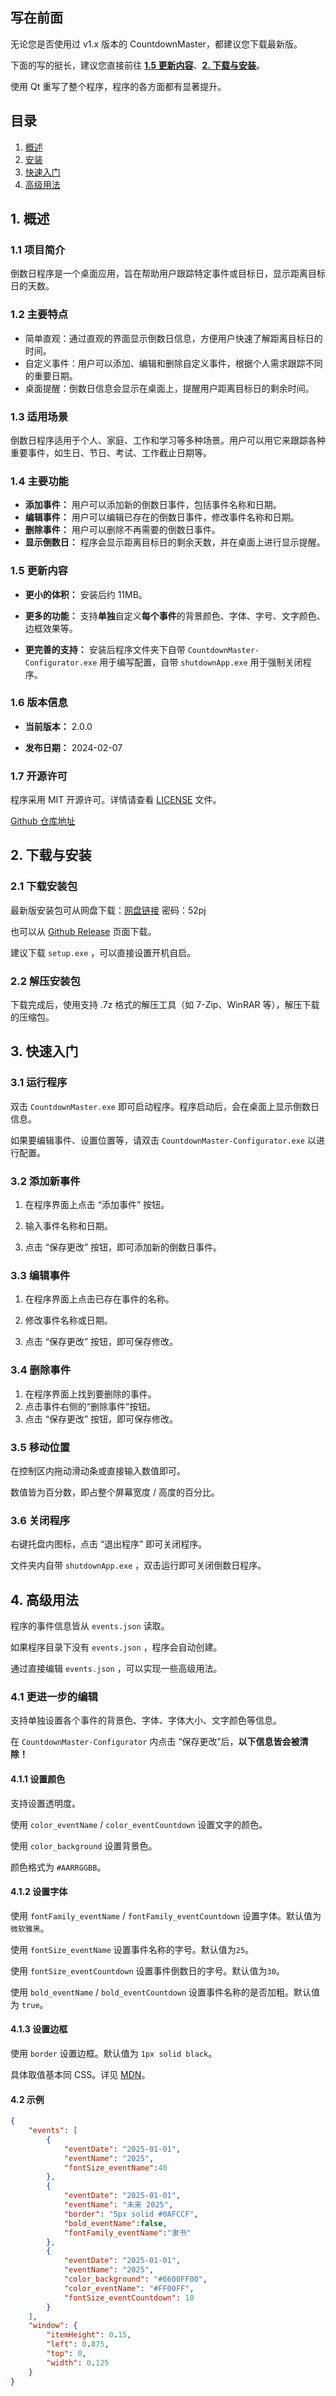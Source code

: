 ## 写在前面

无论您是否使用过 v1.x 版本的 CountdownMaster，都建议您下载最新版。

下面的写的挺长，建议您直接前往 **[1.5 更新内容](#1.5-更新内容)**、**[2. 下载与安装](#2-下载与安装)**。

使用 Qt 重写了整个程序，程序的各方面都有显著提升。

## 目录

1. [概述](#1-概述)
2. [安装](#2-安装)
3. [快速入门](#3-快速入门)
4. [高级用法](#4-高级用法)

## 1. 概述

### 1.1 项目简介

倒数日程序是一个桌面应用，旨在帮助用户跟踪特定事件或目标日，显示距离目标日的天数。

### 1.2 主要特点

- 简单直观：通过直观的界面显示倒数日信息，方便用户快速了解距离目标日的时间。
- 自定义事件：用户可以添加、编辑和删除自定义事件，根据个人需求跟踪不同的重要日期。
- 桌面提醒：倒数日信息会显示在桌面上，提醒用户距离目标日的剩余时间。

### 1.3 适用场景

倒数日程序适用于个人、家庭、工作和学习等多种场景。用户可以用它来跟踪各种重要事件，如生日、节日、考试、工作截止日期等。

### 1.4 主要功能

- **添加事件：** 用户可以添加新的倒数日事件，包括事件名称和日期。
- **编辑事件：** 用户可以编辑已存在的倒数日事件，修改事件名称和日期。
- **删除事件：** 用户可以删除不再需要的倒数日事件。
- **显示倒数日：** 程序会显示距离目标日的剩余天数，并在桌面上进行显示提醒。

### 1.5 更新内容

- **更小的体积：** 安装后约 11MB。

- **更多的功能：** 支持**单独**自定义**每个事件**的背景颜色、字体、字号、文字颜色、边框效果等。

- **更完善的支持：** 安装后程序文件夹下自带 `CountdownMaster-Configurator.exe` 用于编写配置，自带 `shutdownApp.exe` 用于强制关闭程序。

### 1.6 版本信息

- **当前版本：** 2.0.0

- **发布日期：** 2024-02-07

### 1.7 开源许可

程序采用 MIT 开源许可。详情请查看 [LICENSE](https://github.com/Burnling-gx/CountdownMaster/blob/master/LICENSE) 文件。

[Github 仓库地址](https://github.com/Burnling-gx/CountdownMaster)


## 2. 下载与安装

### 2.1 下载安装包

最新版安装包可从网盘下载：[网盘链接](https://wwb.lanzoul.com/b00s6ol3i) 密码：52pj

也可以从 [Github Release](https://github.com/Burnling-gx/CountdownMaster/releases/tag/v2.0) 页面下载。

建议下载 `setup.exe` ，可以直接设置开机自启。


### 2.2 解压安装包

下载完成后，使用支持 .7z 格式的解压工具（如 7-Zip、WinRAR 等），解压下载的压缩包。

## 3. 快速入门

### 3.1 运行程序

双击 `CountdownMaster.exe` 即可启动程序。程序启动后，会在桌面上显示倒数日信息。

如果要编辑事件、设置位置等，请双击 `CountdownMaster-Configurator.exe` 以进行配置。

### 3.2 添加新事件

1. 在程序界面上点击 “添加事件” 按钮。

2. 输入事件名称和日期。

3. 点击 “保存更改” 按钮，即可添加新的倒数日事件。

### 3.3 编辑事件

1. 在程序界面上点击已存在事件的名称。

2. 修改事件名称或日期。

3. 点击 “保存更改” 按钮，即可保存修改。

### 3.4 删除事件

1. 在程序界面上找到要删除的事件。
2. 点击事件右侧的“删除事件”按钮。
3. 点击 “保存更改” 按钮，即可保存修改。

### 3.5 移动位置

在控制区内拖动滑动条或直接输入数值即可。

数值皆为百分数，即占整个屏幕宽度 / 高度的百分比。

### 3.6 关闭程序

右键托盘内图标，点击 “退出程序” 即可关闭程序。

文件夹内自带 `shutdownApp.exe` ，双击运行即可关闭倒数日程序。

## 4. 高级用法

程序的事件信息皆从 `events.json` 读取。

如果程序目录下没有 `events.json` ，程序会自动创建。

通过直接编辑 `events.json` ，可以实现一些高级用法。

### 4.1 更进一步的编辑

支持单独设置各个事件的背景色、字体、字体大小、文字颜色等信息。

在 `CountdownMaster-Configurator` 内点击 “保存更改”后，**以下信息皆会被清除！**

#### 4.1.1 设置颜色

支持设置透明度。

使用 `color_eventName` / `color_eventCountdown` 设置文字的颜色。

使用 `color_background` 设置背景色。

颜色格式为 `#AARRGGBB`。

#### 4.1.2 设置字体

使用 `fontFamily_eventName` / `fontFamily_eventCountdown` 设置字体。默认值为 `微软雅黑`。

使用 `fontSize_eventName` 设置事件名称的字号。默认值为`25`。

使用 `fontSize_eventCountdown` 设置事件倒数日的字号。默认值为`30`。

使用 `bold_eventName` / `bold_eventCountdown` 设置事件名称的是否加粗。默认值为 `true`。

#### 4.1.3 设置边框

使用 `border` 设置边框。默认值为 `1px solid black`。

具体取值基本同 CSS。详见 [MDN](https://developer.mozilla.org/en-US/docs/Web/CSS/border#formal_syntax)。

#### 4.2 示例

```json
{
    "events": [
        {
            "eventDate": "2025-01-01",
            "eventName": "2025",
            "fontSize_eventName":40
        },
        {
            "eventDate": "2025-01-01",
            "eventName": "未来 2025",
            "border": "5px solid #0AFCCF",
            "bold_eventName":false,
            "fontFamily_eventName":"隶书"
        },
        {
            "eventDate": "2025-01-01",
            "eventName": "2025",
            "color_background": "#6600FF00",
            "color_eventName": "#FF00FF",
            "fontSize_eventCountdown": 10
        }
    ],
    "window": {
        "itemHeight": 0.15,
        "left": 0.875,
        "top": 0,
        "width": 0.125
    }
}
